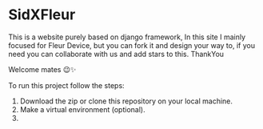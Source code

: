 # SidXFleur
This is a website purely based on django framework, In this site I mainly focused for Fleur Device, but you can fork it and design your way to, if you need you can collaborate with us and add stars to this. ThankYou

Welcome mates 😉✨

To run this project follow the steps:
1) Download the zip or clone this repository on your local machine.
2) Make a virtual environment (optional).
3) 
